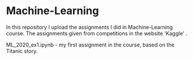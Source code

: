 # Machine-Learning

In this repository I upload the assignments I did in Machine-Learning course.
The assignments given from competitions in the website 'Kaggle' .

ML_2020_ex1.ipynb - my first assignment in the course, based on the Titanic story. 
